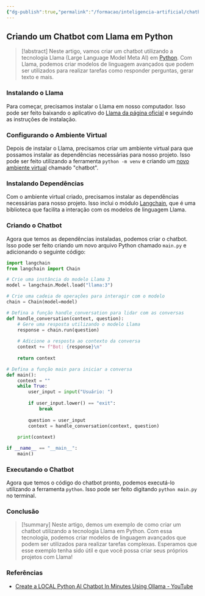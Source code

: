 ```yaml
---
{"dg-publish":true,"permalink":"/formacao/inteligencia-artificial/chatbot-com-llama/","title":"Chatbot com Llama","metatags":{"description":"criar modelos de linguagem avançados que podem ser utilizados para realizar tarefas como responder perguntas, gerar texto e mais."},"tags":["Inteligencia-artificial","Agentes","Ollama","Python"],"noteIcon":"1","updated":"2025-01-20T20:34:01.119-03:00"}
---
```



## Criando um Chatbot com Llama em Python

> [!abstract] Neste artigo, vamos criar um chatbot utilizando a tecnologia Llama (Large Language Model Meta AI) em [Python](Python.md). Com Llama, podemos criar modelos de linguagem avançados que podem ser utilizados para realizar tarefas como responder perguntas, gerar texto e mais.

### Instalando o Llama

Para começar, precisamos instalar o Llama em nosso computador. Isso pode ser feito baixando o aplicativo do [Llama da página oficial](Ollama.md) e seguindo as instruções de instalação.

### Configurando o Ambiente Virtual

Depois de instalar o Llama, precisamos criar um ambiente virtual para que possamos instalar as dependências necessárias para nosso projeto. Isso pode ser feito utilizando a ferramenta `python -m venv` e criando um [novo ambiente virtual](Ambientes%20virtuais%20com%20venv.md) chamado "chatbot".

### Instalando Dependências

Com o ambiente virtual criado, precisamos instalar as dependências necessárias para nosso projeto. Isso inclui o módulo [Langchain](Langchain.md), que é uma biblioteca que facilita a interação com os modelos de linguagem Llama.

### Criando o Chatbot

Agora que temos as dependências instaladas, podemos criar o chatbot. Isso pode ser feito criando um novo arquivo Python chamado `main.py` e adicionando o seguinte código:

```python
import langchain
from langchain import Chain

# Crie uma instância do modelo Llama 3
model = langchain.Model.load("llama:3")

# Crie uma cadeia de operações para interagir com o modelo
chain = Chain(model=model)

# Defina a função handle_conversation para lidar com as conversas
def handle_conversation(context, question):
    # Gere uma resposta utilizando o modelo Llama
    response = chain.run(question)
    
    # Adicione a resposta ao contexto da conversa
    context += f"Bot: {response}\n"
    
    return context

# Defina a função main para iniciar a conversa
def main():
    context = ""
    while True:
        user_input = input("Usuário: ")
        
        if user_input.lower() == "exit":
            break
        
        question = user_input
        context = handle_conversation(context, question)
    
    print(context)

if __name__ == "__main__":
    main()
```

### Executando o Chatbot

Agora que temos o código do chatbot pronto, podemos executá-lo utilizando a ferramenta `python`. Isso pode ser feito digitando `python main.py` no terminal.

### Conclusão

> [!summary] Neste artigo, demos um exemplo de como criar um chatbot utilizando a tecnologia Llama em Python. Com essa tecnologia, podemos criar modelos de linguagem avançados que podem ser utilizados para realizar tarefas complexas. Esperamos que esse exemplo tenha sido útil e que você possa criar seus próprios projetos com Llama!

### Referências

- [Create a LOCAL Python AI Chatbot In Minutes Using Ollama - YouTube](https://www.youtube.com/watch?v=d0o89z134CQ)
